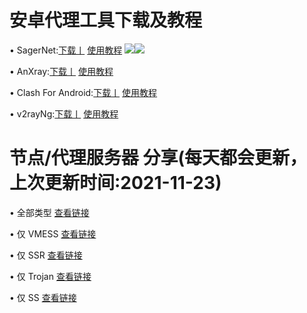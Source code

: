 # 安卓代理工具下载及教程
• SagerNet:[下载丨]() [使用教程]()
![](https://raw.githubusercontent.com/OVOJKzzZ/test/main/C9.png)![](https://raw.githubusercontent.com/OVOJKzzZ/test/main/SagerNet1.png)

• AnXray:[下载丨]() [使用教程]()

• Clash For Android:[下载丨]() [使用教程]()

• v2rayNg:[下载丨]() [使用教程]()

# 节点/代理服务器 分享(每天都会更新，上次更新时间:2021-11-23)
• 全部类型 [查看链接](https://github.com/OVOJKzzZ/test/blob/main/123)

• 仅 VMESS [查看链接]()

• 仅 SSR [查看链接]()

• 仅 Trojan [查看链接]()

• 仅 SS [查看链接]()

